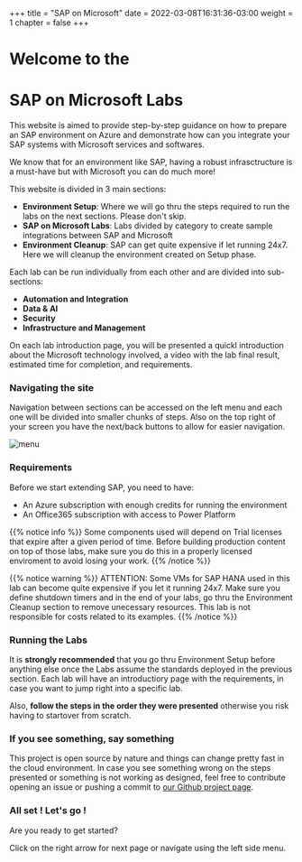 +++
title = "SAP on Microsoft"
date = 2022-03-08T16:31:36-03:00
weight = 1
chapter = false
+++
# Welcome to the 
# SAP on Microsoft Labs 

This website is aimed to provide step-by-step guidance on how to prepare an SAP environment on Azure and demonstrate how can you integrate your SAP systems with Microsoft services and softwares. 

We know that for an environment like SAP, having a robust infrasctructure is a must-have but with Microsoft you can do much more! 

This website is divided in 3 main sections: 
- **Environment Setup**: Where we will go thru the steps required to run the labs on the next sections. Please don't skip.
- **SAP on Microsoft Labs**: Labs divided by category to create sample integrations between SAP and Microsoft
- **Environment Cleanup**: SAP can get quite expensive if let running 24x7. Here we will cleanup the environment created on Setup phase.

Each lab can be run individually from each other and are divided into sub-sections: 
- **Automation and Integration**
- **Data & AI**
- **Security**
- **Infrastructure and Management**

On each lab introduction page, you will be presented a quickl introduction about the Microsoft technology involved, a video with the lab final result, estimated time for completion, and requirements. 

### Navigating the site
Navigation between sections can be accessed on the left menu and each one will be divided into smaller chunks of steps. Also on the top right of your screen you have the next/back buttons to allow for easier navigation. 

![menu](/images/navigation.png?height=250px)

### Requirements

Before we start extending SAP, you need to have: 
- An Azure subscription with enough credits for running the environment
- An Office365 subscription with access to Power Platform

{{% notice info %}}
Some components used will depend on Trial licenses that expire after a given period of time. Before building production content on top of those labs, make sure you do this in a properly licensed enviroment to avoid losing your work.
{{% /notice %}}

{{% notice warning %}}
ATTENTION: Some VMs for SAP HANA used in this lab can become quite expensive if you let it running 24x7. Make sure you define shutdown timers and in the end of your labs, go thru the Environment Cleanup section to remove unecessary resources.
This lab is not responsible for costs related to its examples. 
{{% /notice %}}

### Running the Labs

It is **strongly recommended** that you go thru Environment Setup before anything else once the Labs assume the standards deployed in the previous section. Each lab will have an introductiory page with the requirements, in case you want to jump right into a specific lab. 

Also, **follow the steps in the order they were presented** otherwise you risk having to startover from scratch. 

### If you see something, say something 

This project is open source by nature and things can change pretty fast in the cloud environment. 
In case you see something wrong on the steps presented or something is not working as designed, feel free to contribute opening an issue or pushing a commit to [our Github project page](https://github.com/abicas/SapOnMicrosoftDemos).

### All set ! Let's go ! 

Are you ready to get started? 

Click on the right arrow for next page or navigate using the left side menu. 
